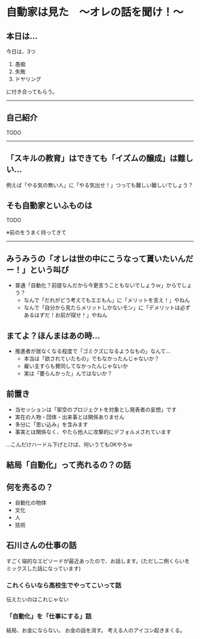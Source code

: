 # 自動家は見た　～オレの話を聞け！～

## 本日は…

今日は、3つ

1. 愚痴
0. 失敗
0. ドヤリング

に付き合ってもらう。

---

## 自己紹介

TODO

---

## 「スキルの教育」はできても「イズムの醸成」は難しい…

例えば「やる気の無い人」に「やる気出せ！」つっても難しい難しいでしょう？

## そも自動家といふものは

TODO

※前のをうまく持ってきて

---

##  みうみうの「オレは世の中にこうなって貰いたいんだー！」という叫び

+ 普通「自動化？前提なんだから今更言うこともないでしょうｗ」からでしょう？
    + なんで「だれがどう考えてもエエもん」に「メリットを言え！」やねん
    + なんで「自分から見たらメリットしかないモン」に「デメリットは必ずあるはずだ！お前が探せ！」やねん

## まてよ？ほんまはあの時…

+ 推進者が居なくなる程度で「ゴミクズになるようなもの」なんて…
    + 本当は「欲されていたもの」でもなかったんじゃないか？
    + 雇い主すらも賛同してなかったんじゃないか
    + 実は「要らんかった」んではないか？

## 前置き

  + 当セッションは「架空のプロジェクトを対象とし発表者の妄想」です
  + 実在の人物・団体・出来事とは関係ありません
  + 多分に「思い込み」を含みます
  + 事実とは関係なく、やたら他人に攻撃的にデフォルメされています


…こんだけハードル下げとけば、何いうてもOKやろｗ

## 結局「自動化」って売れるの？の話

## 何を売るの？

+ 自動化の物体
+ 文化
+ 人
+ 技術


## 石川さんの仕事の話

すごく端的なエピソードが最近あったので、お話します。(ただし二例くらいをミックスした話になっています)

### これくらいなら高校生でやってこいって話

伝えたいのはこれじゃない

### 「自動化」を「仕事にする」話

結局、お金にならない。
お金の話を消す。
考える人のアイコン起きまくる。
